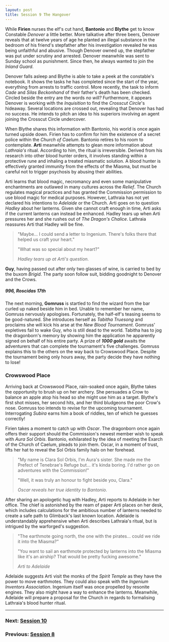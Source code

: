 ```yaml
---
layout: post
title: Session 9 The Hangover
---
```


While **Firien** nurses the elf's cut hand, **Bantonio** and **Blythe** get to know Constable *Denover* a little better. More talkative after three beers, Denover reveals that at twelve years of age he planted an illegal substance in the bedroom of his friend's stepfather after his investigation revealed he was being unfaithful and abusive. Though Denover owned up, the stepfather was put under scrutiny and arrested. Denover meanwhile was sent to Sunday school as punishment. Since then, he always wanted to join the *Inland Guard*.

Denover falls asleep and Blythe is able to take a peek at the constable's notebook. It shows the tasks he has completed since the start of the year, everything from arrests to traffic control. More recently, the task to inform *Cade* and *Silas Beckonhand* of their father's death has been checked. Circled beside the entry are the words *no will?* Furthermore, it appears Denover is working with the *Inquisition* to find the *Crosscut Circle*'s hideaway. Several locations are crossed out, revealing that Denover has had no success. He intends to pitch an idea to his superiors involving an agent joining the Crosscut Circle undercover.

When Blythe shares this information with Bantonio, his world is once again turned upside down. Firien has to confirm for him the existence of a secret police within the *Church of Caelum*. Bantonio retires to his room to contemplate. **Arti** meanwhile attempts to glean more information about *Lathraia's* ritual. According to him, the ritual is irreversible. Derived from his research into other blood hunter orders, it involves standing within a protective rune and inhaling a treated miasmatic solution. A blood hunter is effectively granted immunity from the effects of the Miasma, but must be careful not to trigger psychosis by abusing their abilities.

Arti learns that blood magic, necromancy and even some manipulative enchantments are outlawed in many cultures across the *Relief*. The Church regulates magical practices and has granted the Commission permission to use blood magic for medical purposes. However, Lathraia has not yet declared his intentions to *Adelaide* or the Church. Arti goes on to question *Hadley* about her lanterns. Given she cannot craft enough in time, Arti asks if the current lanterns can instead be enhanced. Hadley tears up when Arti pressures her and she rushes out of *The Dragon's Chalice*. Lathraia reassures Arti that Hadley will be fine.

> "Maybe... I could send a letter to Ingenium. There's folks there that helped us craft your heart."
>
> "What was so special about my heart?"
>
> *Hadley tears up at Arti's question.*

**Guy**, having passed out after only two glasses of wine, is carried to bed by the buxom *Brigid*. The party soon follow suit, bidding goodnight to Denover and the Crows.

##### 996, Roscidas 17th

The next morning, **Gomruss** is startled to find the wizard from the bar curled up naked beside him in bed. Unable to remember her name, Gomruss nervously apologises. Fortunately, the half-elf's teasing seems to be good-natured. She introduces herself as *Tabitha Truesong* and proclaims she will kick his arse at the *New Blood Tournament*. Gomruss' expletives fail to wake Guy, who is still dead to the world. Tabitha has to jog the dragonborn's memory by showing him the application he apparently signed on behalf of his entire party. A prize of ***1000 gold*** awaits the adventurers that can complete the tournament's five challenges. Gomruss explains this to the others on the way back to Crowswood Place. Despite the tournament being only hours away, the party decide they have nothing to lose!

### Crowswood Place

Arriving back at Crowswood Place, rain-soaked once again, Blythe takes the opportunity to brush up on her archery. She persuades a Crow to balance an apple atop his head so she might use him as a target. Blythe's first shot misses, her second hits, and her third bludgeons the poor Crow's nose. Gomruss too intends to revise for the upcoming tournament. Interrogating *Subira* earns him a book of riddles, ten of which he guesses correctly!

Firien takes a moment to catch up with *Oscar*. The dragonborn once again offers their support should the Commission's newest member wish to speak with *Aura Sol Orbis*. Bantonio, exhilarated by the idea of meeting the Exarch of the Church of Caelum, pleads to join them. Oscar, in a moment of trust, lifts her hat to reveal the Sol Orbis family halo on her forehead.

> "My name is Clara Sol Orbis, I'm Aura's sister. She made me the Prefect of Tenebrae's Refuge but... it's kinda boring. I'd rather go on adventures with the Commission!"
>
> "Well, it was truly an honour to fight beside you, Clara."
>
> *Oscar reveals her true identity to Bantonio.*

After sharing an apologetic hug with Hadley, Arti reports to Adelaide in her office. The chief is astonished by the ream of paper Arti places on her desk, which includes calculations for the ambitious number of lanterns needed to create a safe path to Glimback's last known location. Adelaide is understandably apprehensive when Arti describes Lathraia's ritual, but is intrigued by the warforged's suggestion.

> "The earthmote going north, the one with the pirates... could we ride it into the Miasma?"
>
> "You want to sail an earthmote protected by lanterns into the Miasma like it's an airship? That would be pretty fucking awesome."
>
> *Arti to Adelaide*

Adelaide suggests Arti visit the monks of the *Spirit Temple* as they have the power to move earthmotes. They could also speak with the *Ingenium Inventors Association*. Ingenium itself was once propelled by resonite engines. They also might have a way to enhance the lanterns. Meanwhile, Adelaide will prepare a proposal for the Church in regards to formalising Lathraia's blood hunter ritual.

---

### **Next: [Session 10](session-10)**
### **Previous: [Session 8](session-8)**
